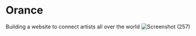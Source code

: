 # Orance
Building a website to connect artists all over the world
![Screenshot (257)](https://user-images.githubusercontent.com/74523865/123502435-01341500-d66a-11eb-9502-ae60a68b8e1c.png)


